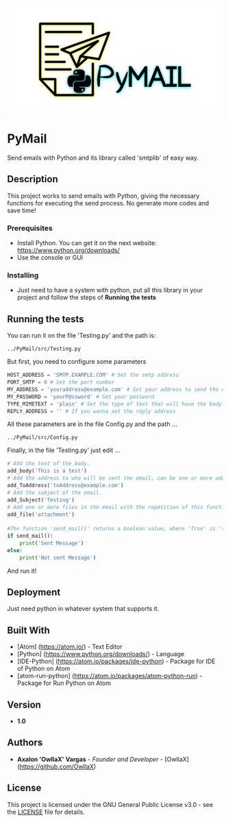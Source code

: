 ![PyMail](https://github.com/OwllaX/PyMail/blob/master/images/PyMail.png)
# PyMail
Send emails with Python and its library called 'smtplib' of easy way.

## Description
This project works to send emails with Python, giving the necessary functions for executing the send process. No generate more codes and save time!

### Prerequisites
* Install Python. You can get it on the next website: https://www.python.org/downloads/
* Use the console or GUI

### Installing
* Just need to have a system with python, put all this library in your project and follow the steps of **Running the tests**

## Running the tests
You can run it on the file 'Testing.py' and the path is:
```
../PyMail/src/Testing.py
```
But first, you need to configure some parameters
```python
HOST_ADDRESS = 'SMTP.EXAMPLE.COM' # Set the smtp address
PORT_SMTP = 0 # Set the port number
MY_ADDRESS = 'youraddress@example.com' # Set your address to send the email
MY_PASSWORD = 'yourP@ssword' # Set your password
TYPE_MIMETEXT = 'plain' # Set the type of text that will have the body. OPTIONS: 'plain', 'html'
REPLY_ADDRESS = '' # If you wanna set the reply address
```
All these parameters are in the file Config.py and the path ...
```
../PyMail/src/Config.py
```
Finally, in the file 'Testing.py' just edit ...
```python
# Add the text of the body.
add_body('This is a test')
# Add the address to who will be sent the email, can be one or more addresses.
add_ToAddress('toAddress@example.com')
# Add the subject of the email.
add_Subject('Testing')
# Add one or more files in the email with the repetition of this function.
add_file('attachment')

#The function 'send_mail()' returns a boolean value, where 'True' is 'sent message' and 'False' is 'Not sent message'
if send_mail():
    print('Sent Message')
else:
    print('Not sent Message')
```
And run it!

## Deployment
Just need python in whatever system that supports it.

## Built With
* [Atom] (https://atom.io/) - Text Editor
* [Python] (https://www.python.org/downloads/) - Language
* [IDE-Python] (https://atom.io/packages/ide-python) - Package for IDE of Python on Atom
* [atom-run-python] (https://atom.io/packages/atom-python-run) - Package for Run Python on Atom

## Version
* **1.0**

## Authors
* **Axalon 'OwllaX' Vargas** - *Founder and Developer* - [OwllaX] (https://github.com/OwllaX)

## License
This project is licensed under the GNU General Public License v3.0 - see the [LICENSE](LICENSE) file for details.
